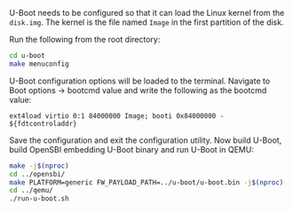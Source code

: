U-Boot needs to be configured so that it can load the Linux kernel from the `disk.img`. The kernel is the file named `Image` in the first partition of the disk.

Run the following from the root directory:
``` bash
cd u-boot
make menuconfig
```
U-Boot configuration options will be loaded to the terminal. Navigate to Boot options -> bootcmd value and write the following as the bootcmd value:
```
ext4load virtio 0:1 84000000 Image; booti 0x84000000 - ${fdtcontroladdr}
```

Save the configuration and exit the configuration utility. Now build U-Boot, build OpenSBI embedding U-Boot binary and run U-Boot in QEMU:
``` bash
make -j$(nproc)
cd ../opensbi/
make PLATFORM=generic FW_PAYLOAD_PATH=../u-boot/u-boot.bin -j$(nproc)
cd ../qemu/
./run-u-boot.sh
```
